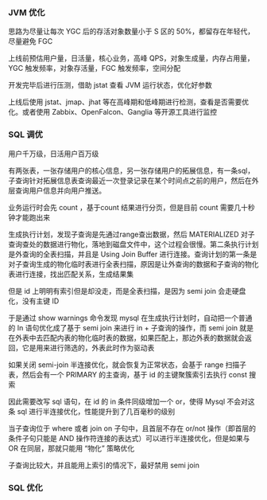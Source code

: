 ### JVM 优化
思路为尽量让每次 YGC 后的存活对象数量小于 S 区的 50%，都留存在年轻代，尽量避免 FGC

上线前预估用户量，日活量，核心业务，高峰 QPS，对象生成量，内存占用量，YGC 触发频率，对象存活量，FGC 触发频率，空间分配

开发完毕后进行压测，借助 jstat 查看 JVM 运行状态，优化好参数

上线后使用 jstat、jmap、jhat 等在高峰期和低峰期进行检测，查看是否需要优化。或者使用 Zabbix、OpenFalcon、Ganglia 等开源工具进行监控

### SQL 调优
用户千万级，日活用户百万级

有两张表，一张存储用户的核心信息，另一张存储用户的拓展信息，有一条sql，子查询针对拓展信息表查询最近一次登录记录在某个时间点之前的用户，然后在外层查询用户信息并向用户推送。

业务运行时会先 count ，基于count 结果进行分页，但是目前 count 需要几十秒钟才能跑出来

生成执行计划，发现子查询是先通过range查出数据，然后 MATERIALIZED 对子查询查处的数据进行物化，落地到磁盘文件中，这个过程会很慢。第二条执行计划是外查询的全表扫描，并且是 Using Join Buffer 进行连接。查询计划的第一条是对子查询生成的物化临时表进行全表扫描，原因是让外查询的数据和子查询的物化表进行连接，找出匹配关系，生成结果集

但是 id 上明明有索引但是却没走，而是全表扫描，是因为 semi join 会走硬盘化，没有主键 ID

于是通过 show warnings 命令发现 mysql 在生成执行计划时，自动把一个普通的 In 语句优化成了基于 semi join 来进行 in + 子查询的操作，而 semi join 就是在外表中去匹配内表的物化临时表的数据，如果匹配上，那边外表的数据就会返回，它是用来进行筛选的，外表此时作为驱动表

如果关闭 semi-join 半连接优化，就会恢复为正常状态，会基于 range 扫描子表，然后会有一个 PRIMARY 的主查询，基于 id 的主键聚簇索引去执行 const 搜索

因此需要改写 sql 语句，在 id 的 in 条件同级增加一个 or，使得 Mysql 不会对这条 sql 进行半连接优化，性能提升到了几百毫秒的级别

当子查询位于 where 或者 join on 子句中，且首层不存在 or/not 操作（即首层的条件子句只能是 AND 操作符连接的表达式）可以进行半连接优化，但是如果与 OR 在同层，那就只能用 “物化” 策略优化

子查询比较大，并且能用上索引的情况下，最好禁用 semi join

### SQL 优化
